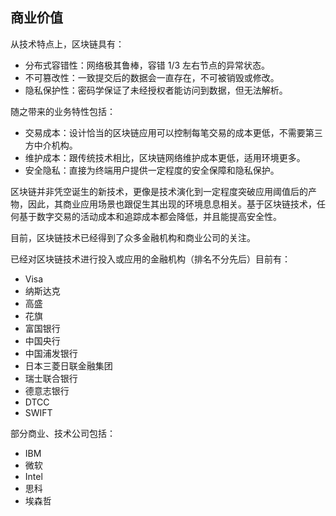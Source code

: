 ## 商业价值

从技术特点上，区块链具有：

* 分布式容错性：网络极其鲁棒，容错 1/3 左右节点的异常状态。
* 不可篡改性：一致提交后的数据会一直存在，不可被销毁或修改。
* 隐私保护性：密码学保证了未经授权者能访问到数据，但无法解析。

随之带来的业务特性包括：

* 交易成本：设计恰当的区块链应用可以控制每笔交易的成本更低，不需要第三方中介机构。
* 维护成本：跟传统技术相比，区块链网络维护成本更低，适用环境更多。
* 安全隐私：直接为终端用户提供一定程度的安全保障和隐私保护。

区块链并非凭空诞生的新技术，更像是技术演化到一定程度突破应用阈值后的产物，因此，其商业应用场景也跟促生其出现的环境息息相关。基于区块链技术，任何基于数字交易的活动成本和追踪成本都会降低，并且能提高安全性。

目前，区块链技术已经得到了众多金融机构和商业公司的关注。

已经对区块链技术进行投入或应用的金融机构（排名不分先后）目前有：

* Visa
* 纳斯达克
* 高盛
* 花旗
* 富国银行
* 中国央行
* 中国浦发银行
* 日本三菱日联金融集团
* 瑞士联合银行
* 德意志银行
* DTCC
* SWIFT

部分商业、技术公司包括：

* IBM
* 微软
* Intel
* 思科
* 埃森哲
